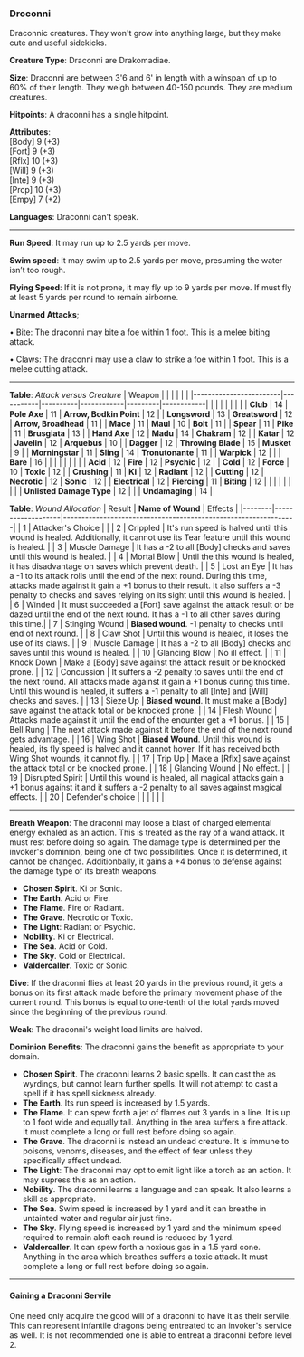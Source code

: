 ### Droconni
Draconnic creatures. They won't grow into anything large, but they make cute and useful sidekicks.

**Creature Type**: Draconni are Drakomadiae.

**Size**: Draconni are between 3'6 and 6' in length with a winspan of up to 60% of their length. They weigh between 40-150 pounds. They are medium creatures.

**Hitpoints**: A draconni has a single hitpoint.

**Attributes**:  
[Body] 9  (+3)  
[Fort] 9  (+3)  
[Rflx] 10 (+3)  
[Will] 9  (+3)  
[Inte] 9  (+3)  
[Prcp] 10 (+3)  
[Empy] 7  (+2)  

**Languages**: Draconni can't speak.

-----

**Run Speed**: It may run up to 2.5 yards per move.

**Swim speed**: It may swim up to 2.5 yards per move, presuming the water isn’t too rough.

**Flying Speed**: If it is not prone, it may fly up to 9 yards per move. If must fly at least 5 yards per round to remain airborne. 

**Unarmed Attacks**;

 • Bite: The draconni may bite a foe within 1 foot. This is a melee biting attack.

 • Claws: The draconni may use a claw to strike a foe within 1 foot. This is a melee cutting attack.

-----

**Table**: *Attack versus Creature*
| Weapon                 |          |            |         |            |         |
|------------------------|-----------|----------|------------|---------|------------|
|                        |          |            |         |            |         |
| **Club**                   | 14     | **Pole Axe**       | 11     | **Arrow, Bodkin Point**    | 12    |
| **Longsword**              | 13     | **Greatsword**     | 12     | **Arrow, Broadhead**       | 11    |
| **Mace**                   | 11     | **Maul**           | 10     | **Bolt** | 11    |
| **Spear**                  | 11     | **Pike**           | 11     | **Brusgiata** | 13     |
| **Hand Axe**               | 12     | **Madu**           | 14     | **Chakram** | 12    |
| **Katar**                  | 12     | **Javelin**        | 12     | **Arquebus** | 10    |
| **Dagger**                 | 12     | **Throwing Blade** | 15     | **Musket** | 9     |
| **Morningstar**            | 11     | **Sling**          | 14     | **Tronutonante** | 11    |
| **Warpick**                | 12     |          |          |   **Bare** |  16  |
|                        |           |          |            |         |            |
| **Acid**                   | 12     | **Fire**           | 12     | **Psychic** | 12     |
| **Cold**                   | 12     | **Force**          | 10     | **Toxic**  | 12     |
| **Crushing**               | 11     | **Ki**             | 12     | **Radiant** | 12     |
| **Cutting**                | 12     | **Necrotic**       | 12     | **Sonic** | 12    |
| **Electrical**             | 12     | **Piercing**       | 11     | **Biting** | 12    |
|                        |           |          |            |         |            |
| **Unlisted Damage Type** | 12 |    |     | **Undamaging** | 14 |

**Table**: *Wound Allocation*
| Result | **Name of Wound** | Effects                                                        |
|--------|-------------------|----------------------------------------------------------------|
|   1    | Attacker's Choice |                                                                |
|   2    | Crippled          | It's run speed is halved until this wound is healed. Additionally, it cannot use its Tear feature until this wound is healed.      |
|   3    | Muscle Damage     | It has a -2 to all [Body] checks and saves until this wound is healed. |
|   4    | Mortal Blow       | Until the this wound is healed, it has disadvantage on saves which prevent death. |
|   5    | Lost an Eye       | It has a -1 to its attack rolls until the end of the next round. During this time, attacks made against it gain a +1 bonus to their result. It also suffers a -3 penalty to checks and saves relying on its sight until this wound is healed. |
|   6    | Winded            | It must succeeded a [Fort] save against the attack result or be dazed until the end of the next round. It has a -1 to all other saves during this time.|
|   7    | Stinging Wound    | **Biased wound**. -1 penalty to checks until end of next round. |
|   8    |  Claw Shot        | Until this wound is healed, it loses the use of its claws. |
|   9    | Muscle Damage     | It has a -2 to all [Body] checks and saves until this wound is healed. |
|   10   | Glancing Blow     | No ill effect. |
|   11   | Knock Down        | Make a [Body] save against the attack result or be knocked prone. |
|   12   | Concussion        | It suffers a -2 penalty to saves until the end of the next round. All attacks made against it gain a +1 bonus during this time. Until this wound is healed, it suffers a -1 penalty to all [Inte] and [Will] checks and saves. |
|   13   | Sieze Up          | **Biased wound**. It must make a [Body] save against the attack total or be knocked prone. |
|   14   | Flesh Wound       | Attacks made against it until the end of the enounter get a +1 bonus. |
|   15   | Bell Rung         | The next attack made against it before the end of the next round gets advantage.  |
|   16   | Wing Shot         | **Biased Wound**. Until this wound is healed, its fly speed is halved and it cannot hover. If it has received both Wing Shot wounds, it cannot fly. |
|   17   | Trip Up           | Make a [Rflx] save against the attack total or be knocked prone.                                  |
|   18   | Glancing Wound    | No effect. |
|   19   | Disrupted Spirit  | Until this wound is healed, all magical attacks gain a +1 bonus against it and it suffers a -2 penalty to all saves against magical effects. |
|   20   | Defender's choice |                                   |
|        |                                                |                                   |

-----

**Breath Weapon**: The draconni may loose a blast of charged elemental energy exhaled as an action. This is treated as the ray of a wand attack. It must rest before doing so again. The damage type is determined per the invoker's dominion, being one of two possibilities. Once it is determined, it cannot be changed. Additionbally, it gains a +4 bonus to defense against the damage type of its breath weapons.  
* **Chosen Spirit**. Ki or Sonic.
* **The Earth**. Acid or Fire.
* **The Flame**. Fire or Radiant.
* **The Grave**. Necrotic or Toxic.
* **The Light**: Radiant or Psychic.
* **Nobility**. Ki or Electrical.
* **The Sea**. Acid or Cold.
* **The Sky**. Cold or Electrical.
* **Valdercaller**. Toxic or Sonic.

**Dive**: If the draconni flies at least 20 yards in the previous round, it gets a bonus on its first attack made before the primary movement phase of the current round. This bonus is equal to one-tenth of the total yards moved since the beginning of the previous round.

**Weak**: The draconni's weight load limits are halved.

**Dominion Benefits**: The draconni gains the benefit as appropriate to your domain.  
* **Chosen Spirit**. The draconni learns 2 basic spells. It can cast the as wyrdings, but cannot learn further spells. It will not attempt to cast a spell if it has spell sickness already.
* **The Earth**. Its run speed is increased by 1.5 yards.
* **The Flame**. It can spew forth a jet of flames out 3 yards in a line. It is up to 1 foot wide and equally tall. Anything in the area suffers a fire attack. It must complete a long or full rest before doing so again.
* **The Grave**. The draconni is instead an undead creature. It is immune to poisons, venoms, diseases, and the effect of fear unless they specifically affect undead.
* **The Light**: The draconni may opt to emit light like a torch as an action. It may supress this as an action.
* **Nobility**. The draconni learns a language and can speak. It also learns a skill as appropriate.
* **The Sea**. Swim speed is increased by 1 yard and it can breathe in untainted water and regular air just fine.
* **The Sky**. Flying speed is increased by 1 yard and the minimum speed required to remain aloft each round is reduced by 1 yard.
* **Valdercaller**. It can spew forth a noxious gas in a 1.5 yard cone. Anything in the area which breathes suffers a toxic attack. It must complete a long or full rest before doing so again.

-----

#### Gaining a Draconni Servile

One need only acquire the good will of a draconni to have it as their servile. This can represent infantile dragons being entreated to an invoker's service as well. It is not recommended one is able to entreat a draconni before level 2.
